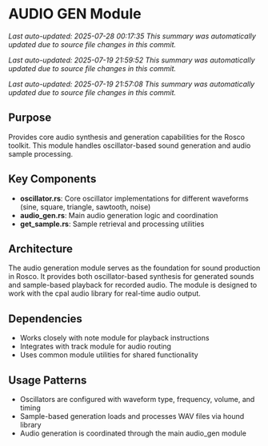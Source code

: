 # AUDIO GEN Module
*Last auto-updated: 2025-07-28 00:17:35*
*This summary was automatically updated due to source file changes in this commit.*

*Last auto-updated: 2025-07-19 21:59:52*
*This summary was automatically updated due to source file changes in this commit.*

*Last auto-updated: 2025-07-19 21:57:08*
*This summary was automatically updated due to source file changes in this commit.*


## Purpose
Provides core audio synthesis and generation capabilities for the Rosco toolkit. This module handles oscillator-based sound generation and audio sample processing.

## Key Components
- **oscillator.rs**: Core oscillator implementations for different waveforms (sine, square, triangle, sawtooth, noise)
- **audio_gen.rs**: Main audio generation logic and coordination
- **get_sample.rs**: Sample retrieval and processing utilities

## Architecture
The audio generation module serves as the foundation for sound production in Rosco. It provides both oscillator-based synthesis for generated sounds and sample-based playback for recorded audio. The module is designed to work with the cpal audio library for real-time audio output.

## Dependencies
- Works closely with note module for playback instructions
- Integrates with track module for audio routing
- Uses common module utilities for shared functionality

## Usage Patterns
- Oscillators are configured with waveform type, frequency, volume, and timing
- Sample-based generation loads and processes WAV files via hound library
- Audio generation is coordinated through the main audio_gen module